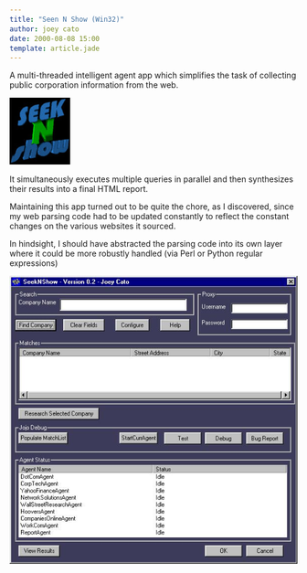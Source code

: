 ```yaml
---
title: "Seen N Show (Win32)"
author: joey cato
date: 2000-08-08 15:00
template: article.jade
---
```


A multi-threaded intelligent agent app which simplifies the task of collecting public corporation information from the web. 

<span class="more"></span>

<img src="seeknshowlogo.gif" style="width:106px" />

It simultaneously executes multiple queries in parallel and then synthesizes their results into a final HTML report.

Maintaining this app turned out to be quite the chore, as I discovered, since my web parsing code had to be updated constantly to reflect the constant changes on the various websites it sourced. 

In hindsight, I should have abstracted the parsing code into its own layer where it could be more robustly handled (via Perl or Python regular expressions)

<img src="seeknshow.jpg" style="width:579px" />
